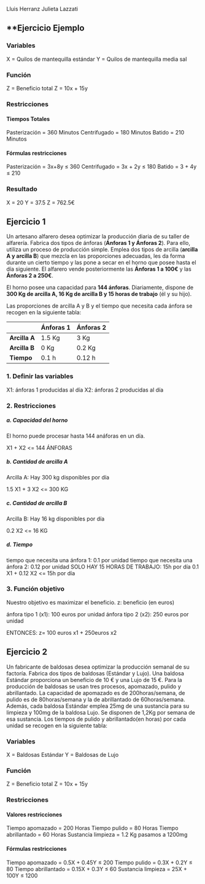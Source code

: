 Lluis Herranz
Julieta Lazzati
## **Ejercicio Ejemplo

### **Variables**
X = Quilos de mantequilla estándar 
Y = Quilos de mantequilla media sal 

### **Función**
Z = Beneficio total 
Z = 10x + 15y

### **Restricciones**
#### **Tiempos Totales**
Pasterización = 360 Minutos
Centrifugado = 180 Minutos 
Batido = 210 Minutos 
#### **Fórmulas restricciones**
Pasterización = 3x+8y ≤ 360
Centrifugado = 3x + 2y ≤ 180
Batido = 3 + 4y ≤ 210
### **Resultado**
X = 20 
Y = 37.5
Z = 762.5€
## **Ejercicio 1**

Un artesano alfarero desea optimizar la producción diaria de su taller de alfarería. Fabrica dos tipos de ánforas (**Ánforas 1 y Ánforas 2**). Para ello, utiliza un proceso de producción simple. Emplea dos tipos de arcilla (**arcilla A y arcilla B**) que mezcla en las proporciones adecuadas, les da forma durante un cierto tiempo y las pone a secar en el horno que posee hasta el día siguiente. El alfarero vende posteriormente las **Ánforas 1 a 100€** y las **Ánforas 2 a 250€**.

El horno posee una capacidad para **144 ánforas**. Diariamente, dispone de **300 Kg de arcilla A, 16 Kg de arcilla B y 15 horas de trabajo** (él y su hijo).

Las proporciones de arcilla A y B y el tiempo que necesita cada ánfora se recogen en la siguiente tabla:

|               | Ánforas 1 | Ánforas 2 |
|--------------|----------|----------|
| **Arcilla A** | 1.5 Kg   | 3 Kg     |
| **Arcilla B** | 0 Kg     | 0.2 Kg   |
| **Tiempo**    | 0.1 h    | 0.12 h   |

### **1. Definir las variables**
X1: ánforas 1 producidas al día
X2: ánforas 2 producidas al día

### **2. Restricciones**

##### **a. Capacidad del horno**

El horno puede procesar hasta 144 anáforas en un día.

X1 + X2 <= 144 ÁNFORAS
##### **b. Cantidad de arcilla A**

Arcilla A: Hay 300 kg disponibles por día

1.5 X1 + 3 X2 <= 300 KG
##### **c. Cantidad de arcilla B**

Arcilla B: Hay 16 kg disponibles por día

0.2 X2 <= 16 KG

##### **d. Tiempo**

tiempo que necesita una ánfora 1: 0.1 por unidad
tiempo que necesita una ánfora 2: 0.12 por unidad
SOLO HAY 15 HORAS DE TRABAJO: 15h por día
0.1 X1 + 0.12 X2 <= 15h por día

### **3. Función objetivo**

Nuestro objetivo es maximizar el beneficio.
z: beneficio (en euros)

ánfora tipo 1 (x1): 100 euros por unidad
ánfora tipo 2 (x2): 250 euros por unidad

ENTONCES:
z= 100 euros x1 + 250euros x2

## **Ejercicio 2**

Un fabricante de baldosas desea optimizar la producción semanal de su factoría. Fabrica dos tipos de baldosas (Estándar y Lujo). Una baldosa Estándar proporciona un beneficio de 10 € y una Lujo de 15 €. Para la producción de baldosas se usan tres procesos, apomazado, pulido y abrillantado. La capacidad de apomazado es de 200horas/semana, de pulido es de 80horas/semana y la de abrillantado de 60horas/semana. Además, cada baldosa Estándar emplea 25mg de una sustancia para su limpieza y 100mg de la baldosa Lujo. Se disponen de 1,2Kg por semana de esa sustancia. Los tiempos de pulido y abrillantado(en horas) por cada unidad se recogen en la siguiente tabla:

### **Variables**
X = Baldosas Estándar 
Y = Baldosas de Lujo

### **Función**
Z = Beneficio total 
Z = 10x + 15y

### **Restricciones**
#### **Valores restricciones**
Tiempo apomazado = 200 Horas
Tiempo pulido = 80 Horas
Tiempo abrillantado = 60 Horas
Sustancia limpieza = 1.2 Kg pasamos a 1200mg
#### **Fórmulas restricciones**
Tiempo apomazado =  0.5X + 0.45Y  ≤ 200
Tiempo pulido = 0.3X + 0.2Y  ≤ 80
Tiempo abrillantado = 0.15X + 0.3Y ≤ 60
Sustancia limpieza = 25X + 100Y ≤ 1200



